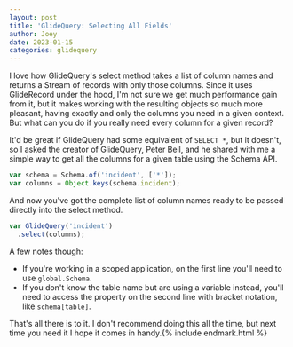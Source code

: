 ```yaml
---
layout: post
title: 'GlideQuery: Selecting All Fields'
author: Joey
date: 2023-01-15
categories: glidequery
---
```


<span class="lead">I love how GlideQuery's select method</span> takes a list of column names and returns a Stream of records with only those columns. Since it uses GlideRecord under the hood, I'm not sure we get much performance gain from it, but it makes working with the resulting objects so much more pleasant, having exactly and only the columns you need in a given context. But what can you do if you really need every column for a given record?

It'd be great if GlideQuery had some equivalent of `SELECT *`, but it doesn't, so I asked the creator of GlideQuery, Peter Bell, and he shared with me a simple way to get all the columns for a given table using the Schema <abbr>API</abbr>.

~~~ javascript
var schema = Schema.of('incident', ['*']);
var columns = Object.keys(schema.incident);
~~~

And now you've got the complete list of column names ready to be passed directly into the select method.

~~~ javascript
var GlideQuery('incident')
  .select(columns);
~~~

A few notes though:

- If you're working in a scoped application, on the first line you'll need to use `global.Schema`.
- If you don't know the table name but are using a variable instead, you'll need to access the property on the second line with bracket notation, like `schema[table]`.

That's all there is to it. I don't recommend doing this all the time, but next time you need it I hope it comes in handy.{% include endmark.html %}

